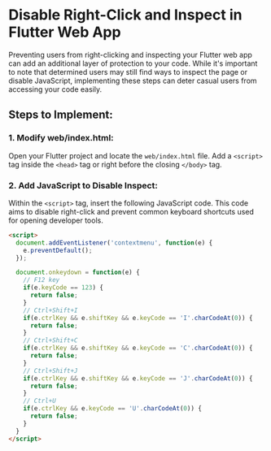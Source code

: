 # Disable Right-Click and Inspect in Flutter Web App

Preventing users from right-clicking and inspecting your Flutter web app can add an additional layer of protection to your code. While it's important to note that determined users may still find ways to inspect the page or disable JavaScript, implementing these steps can deter casual users from accessing your code easily.

## Steps to Implement:

### 1. Modify web/index.html:

Open your Flutter project and locate the `web/index.html` file. Add a `<script>` tag inside the `<head>` tag or right before the closing `</body>` tag.

### 2. Add JavaScript to Disable Inspect:

Within the `<script>` tag, insert the following JavaScript code. This code aims to disable right-click and prevent common keyboard shortcuts used for opening developer tools.

```html
<script>
  document.addEventListener('contextmenu', function(e) {
    e.preventDefault();
  });

  document.onkeydown = function(e) {
    // F12 key
    if(e.keyCode == 123) { 
      return false;
    }
    // Ctrl+Shift+I
    if(e.ctrlKey && e.shiftKey && e.keyCode == 'I'.charCodeAt(0)) { 
      return false;
    }
    // Ctrl+Shift+C
    if(e.ctrlKey && e.shiftKey && e.keyCode == 'C'.charCodeAt(0)) { 
      return false;
    }
    // Ctrl+Shift+J
    if(e.ctrlKey && e.shiftKey && e.keyCode == 'J'.charCodeAt(0)) { 
      return false;
    }
    // Ctrl+U
    if(e.ctrlKey && e.keyCode == 'U'.charCodeAt(0)) { 
      return false;
    }
  }
</script>
